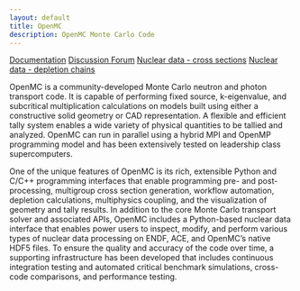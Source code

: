 ```yaml
---
layout: default
title: OpenMC
description: OpenMC Monte Carlo Code
---
```


[Documentation](https://docs.openmc.org/)
[Discussion Forum](https://openmc.discourse.group/)
[Nuclear data - cross sections](./cross_sections.html)
[Nuclear data - depletion chains](./depletion_chains.html)

OpenMC is a community-developed Monte Carlo neutron and photon transport code. It is capable of performing fixed source, k-eigenvalue, and subcritical multiplication calculations on models built using either a constructive solid geometry or CAD representation. A flexible and efficient tally system enables a wide variety of physical quantities to be tallied and analyzed. OpenMC can run in parallel using a hybrid MPI and OpenMP programming model and has been extensively tested on leadership class supercomputers.

One of the unique features of OpenMC is its rich, extensible Python and C/C++ programming interfaces that enable programming pre- and post-processing, multigroup cross section generation, workflow automation, depletion calculations, multiphysics coupling, and the visualization of geometry and tally results. In addition to the core Monte Carlo transport solver and associated APIs, OpenMC includes a Python-based nuclear data interface that enables power users to inspect, modify, and perform various types of nuclear data processing on ENDF, ACE, and OpenMC’s native HDF5 files. To ensure the quality and accuracy of the code over time, a supporting infrastructure has been developed that includes continuous integration testing and automated critical benchmark simulations, cross-code comparisons, and performance testing.